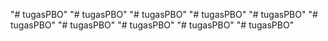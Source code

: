 "# tugasPBO" 
"# tugasPBO" 
"# tugasPBO" 
"# tugasPBO" 
"# tugasPBO" 
"# tugasPBO" 
"# tugasPBO" 
"# tugasPBO" 
"# tugasPBO" 
"# tugasPBO" 
